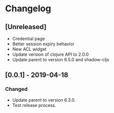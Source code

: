 # Changelog

## [Unreleased]
  - Credential page
  - Better session expiry behavior
  - New ACL widget
  - Update version of clojure API to 2.0.0
  - Update parent to version 6.5.0 and shadow-cljs

## [0.0.1] - 2019-04-18

### Changed

  - Update parent to version 6.3.0.
  - Test release process.
 
